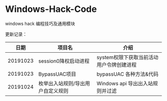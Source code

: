 # Windows-Hack-Code
 windows hack 编程技巧及通用模块

 更新记录：

日期 | 项目名 |  介绍  
-|-|-
20191023 | session0降权启动进程  | system权限下获取当前活动用户令牌创建进程 |
20191023 | BypassUAC项目 | bypassUAC 各种方法&代码 |
20191024 | 枚举出入站规则/导出用户自定义规则 | Windows api 导出出入站规则并过滤 |